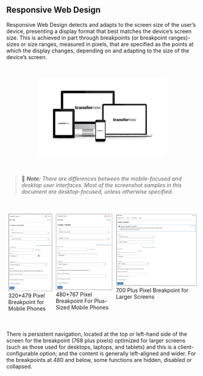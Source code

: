 ## Responsive Web Design

Responsive Web Design detects and adapts to the screen size of the user’s device, presenting a display format that best matches the device’s screen size. This is achieved in part through breakpoints (or breakpoint ranges)-sizes or size ranges, measured in pixels, that are specified as the points at which the display changes, depending on and adapting to the size of the device’s screen. 

&nbsp;

<center>

![image](https://raw.githubusercontent.com/Fiserv/transfer-now/develop/assets/images/responsiveUIScreens.jpg)

</center>

&nbsp;

<!-- theme: info -->

> :memo: _**Note:** There are differences between the mobile-focused and desktop user interfaces. Most of the screenshot samples in this document are desktop-focused, unless otherwise specified._ 

&nbsp;





<div class="card-container">
        <div style="margin: 5px">
            <img src="https://raw.githubusercontent.com/Fiserv/transfer-now/develop/assets/images/320MobileViewpng.png"> <br>320*479 Pixel Breakpoint for Mobile Phones</br>
        </div>
        <div style="margin: 5px">
            <img src="https://raw.githubusercontent.com/Fiserv/transfer-now/develop/assets/images/480MobileView.png"> </br>480*767 Pixel Breakpoint For Plus-Sized Mobile Phones</br>
        </div>
        <div style="margin: 5px">
            <img src="https://raw.githubusercontent.com/Fiserv/transfer-now/develop/assets/images/desktopview.png"> </br>700 Plus Pixel Breakpoint for Larger Screens</br>
        </div>
    </div>



&nbsp;

There is persistent navigation, located at the top or left-hand side of the screen for the breakpoint (768 plus pixels) optimized for larger screens (such as those used for desktops, laptops, and tablets) and this is a client-configurable option; and the content is generally left-aligned and wider. 
For the breakpoints at 480 and below, some functions are hidden, disabled or collapsed.


<style>
    .card-container {
            display: flex;
            justify-content: space-between;
        }
        .card {
            border: 1px solid black;
            border-radius: 8px;
            margin: 5px;
            display: flex;
            flex-direction: column;
        }
</style>